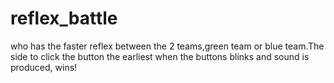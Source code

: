 # reflex_battle
who has the faster reflex between the 2 teams,green team or blue team.The side to click the button the earliest when the buttons blinks and sound is produced, wins!
